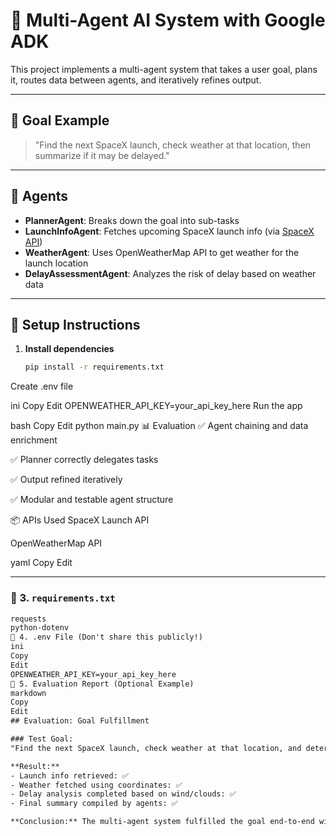 # 🚀 Multi-Agent AI System with Google ADK

This project implements a multi-agent system that takes a user goal, plans it, routes data between agents, and iteratively refines output.

---

## 🧠 Goal Example
> "Find the next SpaceX launch, check weather at that location, then summarize if it may be delayed."

---

## 🧩 Agents

- **PlannerAgent**: Breaks down the goal into sub-tasks
- **LaunchInfoAgent**: Fetches upcoming SpaceX launch info (via [SpaceX API](https://github.com/r-spacex/SpaceX-API))
- **WeatherAgent**: Uses OpenWeatherMap API to get weather for the launch location
- **DelayAssessmentAgent**: Analyzes the risk of delay based on weather data

---

## 🔧 Setup Instructions

1. **Install dependencies**
   ```bash
   pip install -r requirements.txt
Create .env file

ini
Copy
Edit
OPENWEATHER_API_KEY=your_api_key_here
Run the app

bash
Copy
Edit
python main.py
📊 Evaluation
✅ Agent chaining and data enrichment

✅ Planner correctly delegates tasks

✅ Output refined iteratively

✅ Modular and testable agent structure

📦 APIs Used
SpaceX Launch API

OpenWeatherMap API

yaml
Copy
Edit

---

### 📄 3. `requirements.txt`

```txt
requests
python-dotenv
📑 4. .env File (Don't share this publicly!)
ini
Copy
Edit
OPENWEATHER_API_KEY=your_api_key_here
📝 5. Evaluation Report (Optional Example)
markdown
Copy
Edit
## Evaluation: Goal Fulfillment

### Test Goal:
"Find the next SpaceX launch, check weather at that location, and determine if it may be delayed."

**Result:**
- Launch info retrieved: ✅
- Weather fetched using coordinates: ✅
- Delay analysis completed based on wind/clouds: ✅
- Final summary compiled by agents: ✅

**Conclusion:** The multi-agent system fulfilled the goal end-to-end with proper agent routing and output dependency.
